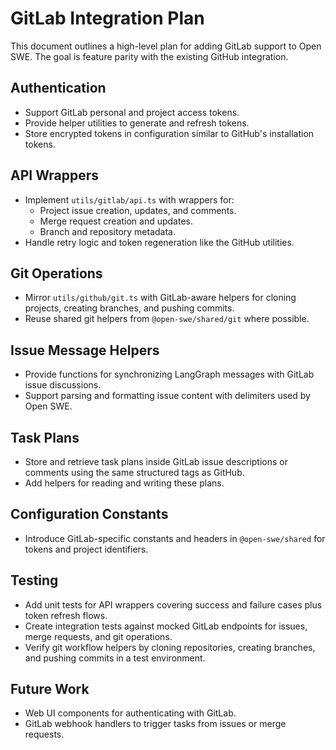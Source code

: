 # GitLab Integration Plan

This document outlines a high-level plan for adding GitLab support to Open SWE. The goal is feature parity with the existing GitHub integration.

## Authentication
- Support GitLab personal and project access tokens.
- Provide helper utilities to generate and refresh tokens.
- Store encrypted tokens in configuration similar to GitHub's installation tokens.

## API Wrappers
- Implement `utils/gitlab/api.ts` with wrappers for:
  - Project issue creation, updates, and comments.
  - Merge request creation and updates.
  - Branch and repository metadata.
- Handle retry logic and token regeneration like the GitHub utilities.

## Git Operations
- Mirror `utils/github/git.ts` with GitLab-aware helpers for cloning projects, creating branches, and pushing commits.
- Reuse shared git helpers from `@open-swe/shared/git` where possible.

## Issue Message Helpers
- Provide functions for synchronizing LangGraph messages with GitLab issue discussions.
- Support parsing and formatting issue content with delimiters used by Open SWE.

## Task Plans
- Store and retrieve task plans inside GitLab issue descriptions or comments using the same structured tags as GitHub.
- Add helpers for reading and writing these plans.

## Configuration Constants
- Introduce GitLab-specific constants and headers in `@open-swe/shared` for tokens and project identifiers.

## Testing
- Add unit tests for API wrappers covering success and failure cases plus token refresh flows.
- Create integration tests against mocked GitLab endpoints for issues, merge requests, and git operations.
- Verify git workflow helpers by cloning repositories, creating branches, and pushing commits in a test environment.

## Future Work
- Web UI components for authenticating with GitLab.
- GitLab webhook handlers to trigger tasks from issues or merge requests.

